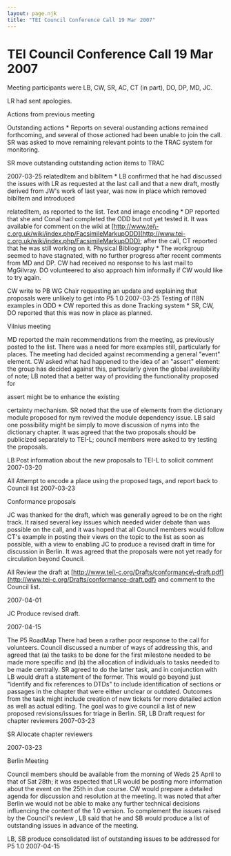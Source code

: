 ```yaml
---
layout: page.njk
title: "TEI Council Conference Call 19 Mar 2007"
---
```

# TEI Council Conference Call 19 Mar 2007





Meeting participants were LB, CW, SR,
 AC, CT (in part), DO, DP, MD, JC.


LR had sent apologies. 





Actions from previous meeting
 
 Outstanding actions * Reports on several oustanding actions remained forthcoming,
 and several of those actioned had been unable to join
 the call. SR was asked to move remaining relevant points to
 the TRAC system for monitoring. 
 
 SR move outstanding outstanding action items to TRAC
 
 2007\-03\-25
relatedItem and biblItem * LB confirmed that he had discussed the issues with LR
 as requested at the last call and that a new draft, mostly
 derived from JW's work of last year, was now in place which
 removed 
 biblItem and introduced
 
 relatedItem, as reported to the list.
Text and image encoding * DP reported that she and Conal had completed the ODD
 but not yet tested it. It was available for comment on the wiki
 at [http://www.tei\-c.org.uk/wiki/index.php/FacsimileMarkupODD](http://www.tei-c.org.uk/wiki/index.php/FacsimileMarkupODD); after the call, CT reported that he was still working on it.
Physical Bibliography * The workgroup seemed to have stagnated, with no
 further progress after recent comments from MD and DP. CW
 had received no response to his last mail to MgGilvray. DO
 volunteered to also approach him informally if CW would like to
 try again.
 
 CW write to PB WG Chair requesting an
 update and explaining that proposals were unlikely to
 get into P5 1\.0
 2007\-03\-25
Testing of I18N examples in ODD * CW reported this as done
Tracking system * SR, CW, DO reported that this was now in place as
 planned.



Vilnius meeting
 
 MD reported the main recommendations from the meeting,
 as previously posted to the list. There was a need for more
 examples still, particularly for places. The meeting had
 decided against recommending a general "event" element. CW
 asked what had happened to the idea of an "assert" element:
 the group has decided against this, particularly given the
 global availability of 
 note; LB noted that a better
 way of providing the functionality proposed for
 
 assert might be to enhance the existing
 
 certainty mechanism. SR noted that the use of
 elements from the dictionary module proposed for 
 nym
 revived the module dependency issue. LB said one possibility
 might be simply to move discussion of nyms into the
 dictionary chapter. It was agreed that the two proposals
 should be publicized separately to TEI\-L; council members
 were asked to try testing the proposals.
 
 LB 
 Post information about the new proposals to TEI\-L to solicit
 comment
 2007\-03\-20

All 
 Attempt to encode a place using the proposed tags, and report back to
 Council list 
 2007\-03\-23





Conformance proposals
 
 JC was thanked for the draft, which was generally agreed
 to be on the right track. It raised several key issues which needed wider
 debate than was possible on the call, and it was hoped that all
 Council members would follow CT's example in posting their views on
 the topic to the list as soon as possible, with a view to enabling JC
 to produce a revised draft in time for discussion in Berlin. It
 was agreed that the proposals were not yet ready for circulation
 beyond Council.
 
 All 
 Review the draft at [http://www.tei\-c.org/Drafts/conformance\-draft.pdf](http://www.tei-c.org/Drafts/conformance-draft.pdf) and
 comment to the Council list.
 
 2007\-04\-01

JC 
 Produce revised draft.
 
 2007\-04\-15





The P5 RoadMap 
 There had been a rather poor
 response to the call for volunteers. Council discussed a number of
 ways of addressing this, and agreed that (a) the tasks to be done for
 the first milestone needed to be made more specific and (b) the
 allocation of individuals to tasks needed to be made centrally. SR
 agreed to do the latter task, and in conjunction with LB would draft a
 statement of the former. This would go beyond just "identify and fix
 references to DTDs" to include identification of sections or passages
 in the chapter that were either unclear or outdated. Outcomes from the
 task might include creation of new tickets for more detailed action as
 well as actual editing. The goal was to give council a list of new
 proposed revisions/issues for triage in Berlin. 
 SR, LB  Draft request for chapter
 reviewers 
 2007\-03\-23

SR 
 Allocate chapter reviewers
 
 2007\-03\-23





Berlin Meeting
 
 
 Council members should be available from the morning of Weds 25
 April to that of Sat 28th; it was expected that LR would be posting
 more information about the event on the 25th in due course. CW would
 prepare a detailed agenda for discussion and resolution at the
 meeting. It was noted that after Berlin we would not be able to make
 any further technical decisions influencing the content of the 1\.0
 version. To complement the issues raised by the Council's review , LB
 said that he and SB would produce a list of outstanding issues in
 advance of the meeting.
 
 LB, SB 
 produce consolidated list of outstanding issues to be addressed for P5
 1\.0 
 2007\-04\-15






